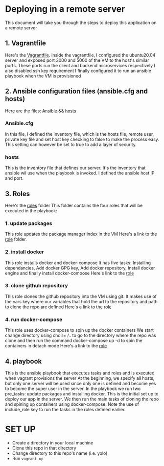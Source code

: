 # Deploying in a remote server
This document will take you through the steps to deploy this application on a remote server

## 1. Vagrantfile
 Here's the [Vagrantfile](/Vagrantfile).
 Inside the vagrantfile, I configured the ubuntu20.04 server and exposed port 3000 and 5000 of the VM to the host's similar ports. These ports run the client and backend microservices respectively
 I also disabled ssh key requirement
 I finally configured it to run an ansible playbook when the VM is provisioned

## 2. Ansible configuration files (ansible.cfg and hosts)
 Here are the files: [Ansible](/ansible.cfg) && [hosts](/hosts)
 ### Ansible.cfg
  In this file, I defined the inventory file, which is the hosts file, remote user, private key file and set host key checking to false to make the process easy. This setting can however be set to true to add a layer of security.
### hosts
 This is the inventory file that defines our server. It's the inventory that ansible wil use when the playbook is invoked. I defined the ansible host IP and port.

## 3. Roles
 Here's the [roles](/roles/) folder
 This folder contains the four roles that will be executed in the playbook:

 ### 1. update packages
  This role updates the package manager index in the VM
  Here's a link to the [role](/roles/update_packages/) folder.
 ### 2. install docker
  This role installs docker and docker-compose
  It has five tasks: Installing dependancies, Add docker GPG key, Add docker repository, Install docker engine and finally install docker-compose
  Here's link to the [role](/roles/install_docker/) 
 ### 3. clone github repository
  This role clones the github repository into the VM using git.
  It makes use of the vars key where our variables that hold the url to the repository and path to clone the repo are defined
  Here's a link to the [role](/roles/clone_repo/)
 ### 4. run docker-compose
  This role uses docker-compose to spin up the docker containers
  We start change directory using chdir= /.. to go to the directory where the repo was clone and then run the command docker-compose up -d to spin the containers in detach mode
  Here's a link to the [role](/roles/run-docker-compose/)

## 4. playbook
 This is the ansible playbook that executes tasks and roles and is executed when vagrant provisions the server
 At the beginning, we specify all hosts, but only one server will be used since only one is defined and become yes to become the super user in the server.
 In the playbook we run two pre_tasks: update packages and installing docker. This is the initial set up to deploy our app in the server. We then run the main tasks of cloning the repo and spining up containers using docker-compose.
 Note the use of include_role key to run the tasks in the roles defined earlier.



# SET UP
 - Create a directory in your local machine
 - Clone this repo in that directory
 - Change directory to this repo's name (i.e. yolo)
 - Run ```vagrant up```
 


